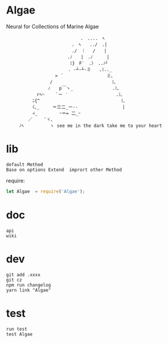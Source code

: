 # Algae
Neural for Collections of Marine Algae

         　　　　　　　　　　　　　　.　....　ﾍ
         　　　　　　　　　　　　.　ﾍ　　../　.|
         　　　　　　　　　　　　./　｜　 /　　|
         　　　　　　　　　　　.ﾉ　　|　.ﾉ 　 　|
         　　　　　　　　　　　 ﾐ}　F′　.〉　..ﾉ┘
         　　　　　 　 　　　　. -┴-┴‐ミ　　､ﾐ.._
         　　　　　 　 　> ´　　　　　　　　　　ミ､
         　　　　　　　/　　　　　　　　　　　　　 ﾐ､
         　　　　　　 ﾉ　　p￣ヽ_　　　　　　　　　.ﾐ､
         　　　　rﾍ⌒　　 `ー ′　　　　　　　　　　　.ﾐ､
         　　　ﾆ{^　　　　　　　　　　　　　　　　　　 ﾐ､
         　　　〈､_　　　＝三二_ー--　　　　　　　　 　 |
         　　　∠_　　　　　ｰ＝= 二_ｰ
         　　／　　 ¨ヾ､
         ﾉﾍ　　　　　　ヽ see me in the dark take me to your heart
lib
===
    default Method
    Base on options Extend  imprort other Method
require:

```javascript
let Algae  = require('Algae');
```

doc
====
    api
    wiki
dev
====
    git add .xxxx
    git cz
    npm run changelog   
    yarn link "Algae"
test
====
    run test
    test Algae